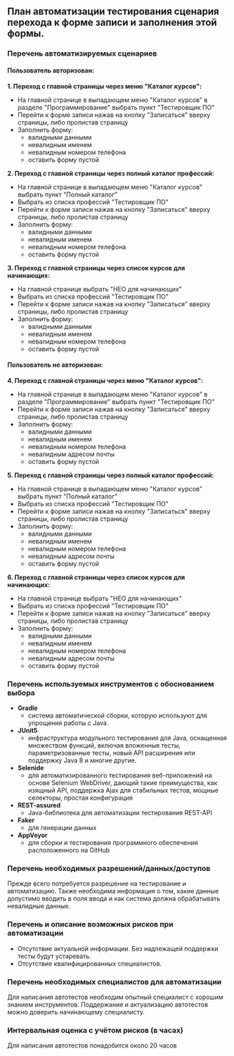 ## План автоматизации тестирования сценария перехода к форме записи и заполнения этой формы.

### Перечень автоматизируемых сценариев

#### Пользователь авторизован:

**1. Переход с главной страницы через меню "Каталог курсов":**
* На главной странице в выпадающем меню "Каталог курсов" в разделе "Программирование" выбрать пункт "Тестировщик ПО"
* Перейти к форме записи нажав на кнопку "Записаться" вверху страницы, либо пролистав страницу
* Заполнить форму:
    * валидными данными
    * невалидным именем
    * невалидным номером телефона
    * оставить форму пустой

**2. Переход с главной страницы через полный каталог профессий:**
* На главной странице в выпадающем меню "Каталог курсов" выбрать пункт "Полный каталог"
* Выбрать из списка профессий "Тестировщик ПО"
* Перейти к форме записи нажав на кнопку "Записаться" вверху страницы, либо пролистав страницу
* Заполнить форму:
    * валидными данными
    * невалидным именем
    * невалидным номером телефона
    * оставить форму пустой

**3. Переход с главной страницы через список курсов для начинающих:**
* На главной странице выбрать "НЕО для начинающих"
* Выбрать из списка профессий "Тестировщик ПО"
* Перейти к форме записи нажав на кнопку "Записаться" вверху страницы, либо пролистав страницу
* Заполнить форму:
    * валидными данными
    * невалидным именем
    * невалидным номером телефона
    * оставить форму пустой
    
#### Пользователь не авторизован:

**4. Переход с главной страницы через меню "Каталог курсов":**
* На главной странице в выпадающем меню "Каталог курсов" в разделе "Программирование" выбрать пункт "Тестировщик ПО"
* Перейти к форме записи нажав на кнопку "Записаться" вверху страницы, либо пролистав страницу
* Заполнить форму:
    * валидными данными
    * невалидным именем
    * невалидным номером телефона
    * невалидным адресом почты  
    * оставить форму пустой

**5. Переход с главной страницы через полный каталог профессий:**
* На главной странице в выпадающем меню "Каталог курсов" выбрать пункт "Полный каталог"
* Выбрать из списка профессий "Тестировщик ПО"
* Перейти к форме записи нажав на кнопку "Записаться" вверху страницы, либо пролистав страницу
* Заполнить форму:
    * валидными данными
    * невалидным именем
    * невалидным номером телефона
    * невалидным адресом почты
    * оставить форму пустой

**6. Переход с главной страницы через список курсов для начинающих:**
* На главной странице выбрать "НЕО для начинающих"
* Выбрать из списка профессий "Тестировщик ПО"
* Перейти к форме записи нажав на кнопку "Записаться" вверху страницы, либо пролистав страницу
* Заполнить форму:
    * валидными данными
    * невалидным именем
    * невалидным номером телефона
    * невалидным адресом почты
    * оставить форму пустой

### Перечень используемых инструментов с обоснованием выбора
* __Gradle__
  - система автоматической сборки, которую используют для упрощения работы с Java.
* __JUnit5__ 
    - инфраструктура модульного тестирования для Java, оснащенная множеством функций, включая вложенные тесты, параметризованные тесты, новый API расширения или поддержку Java 8 и многие другие.
* __Selenide__ 
    - для автоматизированного тестирования веб-приложений на основе Selenium WebDriver, дающий такие преимущества, как изящный API, поддержка Ajax для стабильных тестов, мощные селекторы, простая конфигурация
* __REST-assured__   
    - Java-библиотека для автоматизации тестирования REST-API
* __Faker__
    - для генерации данных
* __AppVeyor__
    -  для сборки и тестирования программного обеспечения расположенного на GitHub
    
### Перечень необходимых разрешений/данных/доступов
Прежде всего потребуется разрешение на тестирование и автоматизацию. Также необходима информация о том, какие данные допустимо вводить в поля ввода и как система должна обрабатывать невалидные данные.

### Перечень и описание возможных рисков при автоматизации
* Отсутствие актуальной информации. Без надлежащей поддержки тесты будут устаревать.
* Отсутствие квалифицированных специалистов.

### Перечень необходимых специалистов для автоматизации
Для написания автотестов необходим опытный специалист с хорошим знанием инструментов. Поддержание и актуализацию автотестов можно доверить начинающему специалисту. 

### Интервальная оценка с учётом рисков (в часах)
Для написания автотестов понадобится около 20 часов
